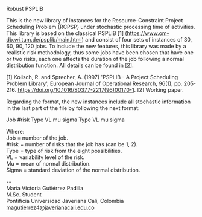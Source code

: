 Robust PSPLIB

This is the new library of instances for the Resource-Constraint Project Scheduling Problem (RCPSP) under stochastic processing time of activities. This library is based on the classical PSPLIB [1] (https://www.om-db.wi.tum.de/psplib/main.html) and consist of four sets of instances of 30, 60, 90, 120 jobs. To include the new features, this library was made by a realistic risk methodology, thus some jobs have been chosen that have one or two risks, each one affects the duration of the job following a normal distribution function. All details can be found in [2].

[1] Kolisch, R. and Sprecher, A. (1997) 'PSPLIB - A Project Scheduling Problem Library', European Journal of Operational Research, 96(1), pp. 205-216. https://doi.org/10.1016/S0377-2217(96)00170-1. 
[2] Working paper. 

Regarding the format, the new instances include all stochastic information in the last part of the file by following the next format:

Job	#risk	Type	VL	mu	sigma	Type	VL	mu	sigma

Where:<br />
Job = number of the job. <br />
#risk = number of risks that the job has (can be 1, 2). <br />
Type = type of risk from the eight possibilities. <br />
VL = variability level of the risk. <br />
Mu = mean of normal distribution. <br />
Sigma = standard deviation of the normal distribution. <br />

--<br />
María Victoria Gutiérrez Padilla <br />
M.Sc. Student <br />
Pontificia Universidad Javeriana Cali, Colombia <br />
magutierrez4@javerianacali.edu.co <br />
